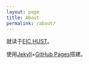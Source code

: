 ```yaml
---
layout: page
title: About
permalink: /about/
---
```


就读于[EIC](http://eic.hust.edu.cn/),[HUST](https://www.hust.edu.cn/)。

使用[Jekyll](https://jekyllcn.com/)+[GitHub Pages](https://docs.github.com/cn/pages)搭建。

